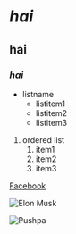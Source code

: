 # *hai*

## **hai**

### ***hai***

* listname
  * listitem1
  * listitem2
  * listitem3
1. ordered list
    1. item1
    2. item2
    3. item3


[Facebook](https://www.facebook.com/)

![Elon Musk](https://i.insider.com/6183d20c23745d001824fa70?width=700)

![Pushpa](https://akm-img-a-in.tosshub.com/indiatoday/images/story/202111/Allu_Arjun_Pushpa_trailer_Dece_1200x768.jpeg?4dTpH4sGreQi4ImOZVMHCUnZQ0Otc81C&size=770:433)
